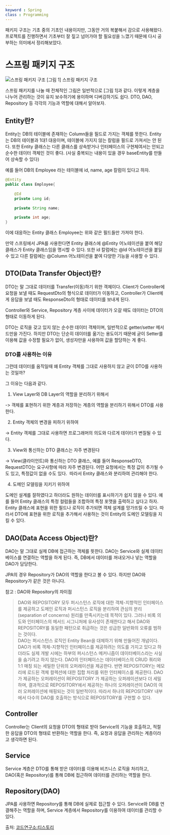 ```yaml
---
keyword : Spring
class : Programming
---
```



패키지 구조는 기초 중의 기초인 내용이지만, 그동안 거의 복붙해서 감으로 사용해왔다. 프로젝트를 진행하면서 기초부터 잘 짚고 넘어가야 할 필요성을 느꼈기 때문에 다시 공부하는 의미에서 정리해보았다.

# 스프링 패키지 구조

![스프링 패키지 구조](https://blog.kakaocdn.net/dn/bJRXYu/btry2S3eRZK/SgDyyDlB7XHSN5qMDyEr11/img.webp)
[그림 1] 스프링 패키지 구조

스프링 패키지를 나눌 때 전체적인 그림은 일반적으로 [그림 1]과 같다. 이렇게 계층을 나누어 관리하는 것이 유지 보수하기에 용이하며 디버깅하기도 쉽다. DTO, DAO, Repository 등 각각의 기능과 역할에 대해서 알아보자.


## Entity란?

Entity는 DB의 테이블에 존재하는 Column들을 필드로 가지는 객체를 뜻한다. Entity는 DB의 테이블과 1대1 대응이며, 테이블에 가지지 않는 칼럼을 필드로 가져서는 안 된다. 또한 Entity 클래스는 다른 클래스를 상속받거나 인터페이스의 구현체여서는 안되고 순수한 데이터 객체인 것이 좋다. (사실 중복되는 내용이 있을 경우 baseEntity를 만들어 상속할 수 있다)

예를 들어 DB의 Employee 라는 테이블에 id, name, age 칼럼이 있다고 하자.

```java
@Entity
public class Employee{
	
    @Id
    private Long id;
   
    private String name;
    
    private int age;
}
```

이에 대응하는 Entity 클래스 Employee는 위와 같은 필드들만 가져야 한다.

만약 스프링에서 JPA를 사용한다면 Entity 클래스에 @Entity 어노테이션을 붙여 해당 클래스가 Entity 클래스임을 명시할 수 있다. 또한 id 칼럼에는 @Id 어노테이션을 붙일 수 있고 다른 칼럼에는 @Column 어노테이션을 붙여 다양한 기능을 사용할 수 있다. 

## DTO(Data Transfer Object)란?

DTO는 말 그대로 데이터를 Transfer(이동)하기 위한 객체이다. Client가 Controller에 요청을 보낼 때도 RequestDto의 형식으로 데이터가 이동하고, Controller가 Client에게 응답을 보낼 때도 ResponseDto의 형태로 데이터를 보내게 된다.

Controller와 Service, Repository 계층 사이에 데이터가 오갈 때도 데이터는 DTO의 형태로 이동하게 된다. 

DTO는 로직을 갖고 있지 않는 순수한 데이터 객체이며, 일반적으로 getter/setter 메서드만을 가진다. 하지만 DTO는 단순히 데이터를 옮기는 용도이기 때문에 굳이 Setter를 이용해 값을 수정할 필요가 없이, 생성자만을 사용하여 값을 할당하는 게 좋다. 

### DTO를 사용하는 이유

그런데 데이터를 움직일때 왜 Entity 객체를 그대로 사용하지 않고 굳이 DTO를 사용하는 것일까?

그 이유는 다음과 같다.

1. View Layer와 DB Layer의 역할을 분리하기 위해서

-> 객체를 표현하기 위한 계층과 저장하는 계층의 역할을 분리하기 위해서 DTO를 사용한다.

2. Entity 객체의 변경을 피하기 위하여

-> Entity 객체를 그대로 사용하면 프로그래머의 의도와 다르게 데이터가 변질될 수 있다. 

3. View와 통신하는 DTO 클래스는 자주 변경된다

-> View(클라이언트)와 통신하는 DTO 클래스, 예를 들어 ResponseDTO, RequestDTO는 요구사항에 따라 자주 변경된다. 어떤 요청에서는 특정 값이 추가될 수도 있고, 특정값이 없을 수도 있다.  따라서 Entity 클래스와 분리하여 관리해야 한다. 

4. 도메인 모델링을 지키기 위하여

도메인 설계를 잘하였다고 하더라도 원하는 데이터를 표시하기가 쉽지 않을 수 있다. 예를 들어 Entity 클래스의 특정 컬럼들을 조합하여 특정 포맷을 출력하고 싶다고 하자. Entity 클래스에 표현을 위한 필드나 로직이 추가되면 객체 설계를 망가뜨릴 수 있다. 따라서 DTO에 표현을 위한 로직을 추가해서 사용하는 것이 Entity의 도메인 모델링을 지킬 수 있다.

## DAO(Data Access Object)란?

DAO는 말 그대로 실제 DB에 접근하는 객체를 뜻한다. DAO는 Service와 실제 데이터베이스를 연결하는 역할을 하게 된다. 즉, DB에서 데이터를 꺼내오거나 넣는 역할을 DAO가 담당한다.

JPA의 경우 Repository가 DAO의 역할을 한다고 볼 수 있다. 하지만 DAO와 Repository가 같은 것은 아니다. 

참고 : DAO와 Repository의 차이점

> DAO와 REPOSITORY 모두 퍼시스턴스 로직에 대한 객체-지향적인 인터페이스를 제공하고 도메인 로직과 퍼시스턴스 로직을 분리하여 관심의 분리(separation of concerns) 원리를 만족시키는데 목적이 있다. 그러나 비록 의도와 인터페이스의 메서드 시그니처에 유사성이 존재한다고 해서 DAO와 REPOSITORY를 동일한 패턴으로 취급하는 것은 성급한 일반화의 오류를 범하는 것이다.  
> DAO는 퍼시스턴스 로직인 Entity Bean을 대체하기 위해 만들어진 개념이다. DAO가 비록 객체-지향적인 인터페이스를 제공하려는 의도를 가지고 있다고 하더라도 실제 개발 시에는 하부의 퍼시스턴스 메커니즘이 데이터베이스라는 사실을 숨기려고 하지 않는다. DAO의 인터페이스는 데이터베이스의 CRUD 쿼리와 1:1 매칭 되는 세밀한 단위의 오퍼레이션을 제공한다. 반면 REPOSITORY는 메모리에 로드된 객체 컬렉션에 대한 집합 처리를 위한 인터페이스를 제공한다. DAO가 제공하는 오퍼레이션이 REPOSITORY 가 제공하는 오퍼레이션보다 더 세밀하며, 결과적으로 REPOSITORY에서 제공하는 하나의 오퍼레이션이 DAO의 여러 오퍼레이션에 매핑되는 것이 일반적이다. 따라서 하나의 REPOSITORY 내부에서 다수의 DAO를 호출하는 방식으로 REPOSITORY를 구현할 수 있다.

## Controller

Controller는 Client의 요청을 DTO의 형태로 받아 Service의 기능을 호출하고, 적절한 응답을 DTO의 형태로 반환하는 역할을 한다. 즉, 요청과 응답을 관리하는 계층이라고 생각하면 된다. 

## Service

Service 계층은 DTO를 통해 받은 데이터를 이용해 비즈니스 로직을 처리하고, DAO(혹은 Repository)를 통해 DB에 접근하여 데이터를 관리하는 역할을 한다. 

## Repository(DAO)

JPA를 사용하면 Repository를 통해 DB에 실제로 접근할 수 있다. Service와 DB를 연결해주는 역할을 하며, Service 계층에서 Repository를 이용하여 데이터를 관리할 수 있다. 


출처: [코드연구소:티스토리](https://code-lab1.tistory.com/201) 